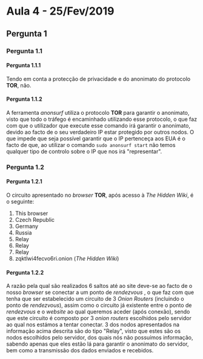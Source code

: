 # Aula 4 - 25/Fev/2019

## Pergunta 1

### Pergunta 1.1

#### Pergunta 1.1.1

Tendo em conta a protecção de privacidade e do anonimato do protocolo **TOR**, não.

#### Pergunta 1.1.2

A ferramenta _anonsurf_ utiliza o protocolo **TOR** para garantir o anonimato, visto que todo o tráfego é encaminhado utilizando esse protocolo, o que faz com que o utilizador que execute esse comando irá garantir o anonimato, devido ao facto de o seu verdadeiro IP estar protegido por outros nodos. O que impede que seja possível garantir que o IP pertenceça aos EUA é o facto de que, ao utilizar o comando `sudo anonsurf start` não temos qualquer tipo de controlo sobre o IP que nos irá "representar".

### Pergunta 1.2

#### Pergunta 1.2.1

O circuito apresentado no _browser_ **TOR**, após acesso à _The Hidden Wiki_, é o seguinte:

1. This browser
2. Czech Republic
3. Germany
4. Russia
5. Relay
6. Relay
7. Relay
8. zqktlwi4fecvo6ri.onion (_The Hidden Wiki_)

#### Pergunta 1.2.2

A razão pela qual são realizados 6 saltos até ao site deve-se ao facto de o nosso _browser_ se conectar a um ponto de _rendezvous_ , o que faz com que tenha que ser estabelecido um circuito de 3 _Onion Routers_ (incluindo o ponto de _rendezvous_), assim como o circuito já existente entre o ponto de _rendezvous_ e o _website_ ao qual queremos aceder (após conexão), sendo que este circuito é composto por 3 _onion routers_ escolhidos pelo servidor ao qual nos estámos a tentar conectar. 3 dos nodos apresentados na informação acima descrita são do tipo "Relay", visto que estes são os nodos escolhidos pelo servidor, dos quais nós não possuímos informação, sabendo apenas que eles estão lá para garantir o anonimato do servidor, bem como a transmissão dos dados enviados e recebidos.

